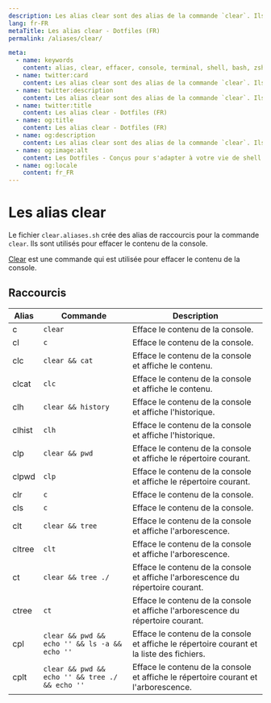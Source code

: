 ```yaml
---
description: Les alias clear sont des alias de la commande `clear`. Ils sont utilisés pour effacer le contenu de la console.
lang: fr-FR
metaTitle: Les alias clear - Dotfiles (FR)
permalink: /aliases/clear/

meta:
  - name: keywords
    content: alias, clear, effacer, console, terminal, shell, bash, zsh, fish, dotfiles, dotfiles-fr
  - name: twitter:card
    content: Les alias clear sont des alias de la commande `clear`. Ils sont utilisés pour effacer le contenu de la console.
  - name: twitter:description
    content: Les alias clear sont des alias de la commande `clear`. Ils sont utilisés pour effacer le contenu de la console.
  - name: twitter:title
    content: Les alias clear - Dotfiles (FR)
  - name: og:title
    content: Les alias clear - Dotfiles (FR)
  - name: og:description
    content: Les alias clear sont des alias de la commande `clear`. Ils sont utilisés pour effacer le contenu de la console.
  - name: og:image:alt
    content: Les Dotfiles - Conçus pour s'adapter à votre vie de shell
  - name: og:locale
    content: fr_FR
---
```


# Les alias clear

Le fichier `clear.aliases.sh` crée des alias de raccourcis pour la commande
`clear`. Ils sont utilisés pour effacer le contenu de la console.

[Clear](https://en.wikipedia.org/wiki/Clear_(command)) est une commande qui est
utilisée pour effacer le contenu de la console.

## Raccourcis

| Alias | Commande | Description |
| ----- | ----- | ----- |
| c | `clear` | Efface le contenu de la console. |
| cl | `c` | Efface le contenu de la console. |
| clc | `clear && cat` | Efface le contenu de la console et affiche le contenu. |
| clcat | `clc` | Efface le contenu de la console et affiche le contenu. |
| clh | `clear && history` | Efface le contenu de la console et affiche l'historique. |
| clhist | `clh` | Efface le contenu de la console et affiche l'historique. |
| clp | `clear && pwd` | Efface le contenu de la console et affiche le répertoire courant. |
| clpwd | `clp` | Efface le contenu de la console et affiche le répertoire courant. |
| clr | `c` | Efface le contenu de la console. |
| cls | `c` | Efface le contenu de la console. |
| clt | `clear && tree` | Efface le contenu de la console et affiche l'arborescence. |
| cltree | `clt` | Efface le contenu de la console et affiche l'arborescence. |
| ct | `clear && tree ./` | Efface le contenu de la console et affiche l'arborescence du répertoire courant. |
| ctree | `ct` | Efface le contenu de la console et affiche l'arborescence du répertoire courant. |
| cpl | `clear && pwd && echo '' && ls -a && echo ''` | Efface le contenu de la console et affiche le répertoire courant et la liste des fichiers. |
| cplt | `clear && pwd && echo '' && tree ./ && echo ''` | Efface le contenu de la console et affiche le répertoire courant et l'arborescence. |
